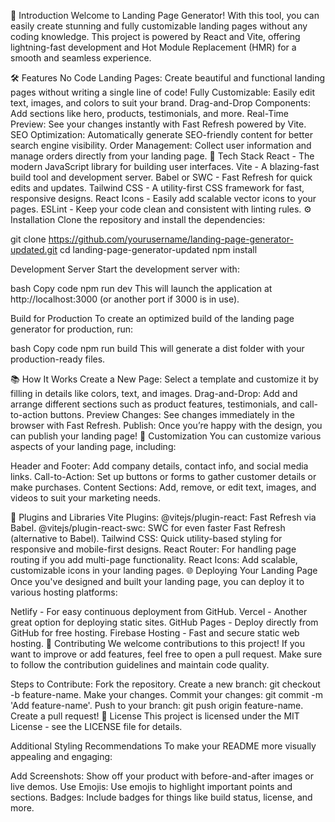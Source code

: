 🚀 Introduction
Welcome to Landing Page Generator! With this tool, you can easily create stunning and fully customizable landing pages without any coding knowledge. This project is powered by React and Vite, offering lightning-fast development and Hot Module Replacement (HMR) for a smooth and seamless experience.

🛠️ Features
No Code Landing Pages: Create beautiful and functional landing pages without writing a single line of code!
Fully Customizable: Easily edit text, images, and colors to suit your brand.
Drag-and-Drop Components: Add sections like hero, products, testimonials, and more.
Real-Time Preview: See your changes instantly with Fast Refresh powered by Vite.
SEO Optimization: Automatically generate SEO-friendly content for better search engine visibility.
Order Management: Collect user information and manage orders directly from your landing page.
🔧 Tech Stack
React - The modern JavaScript library for building user interfaces.
Vite - A blazing-fast build tool and development server.
Babel or SWC - Fast Refresh for quick edits and updates.
Tailwind CSS - A utility-first CSS framework for fast, responsive designs.
React Icons - Easily add scalable vector icons to your pages.
ESLint - Keep your code clean and consistent with linting rules.
⚙️ Installation
Clone the repository and install the dependencies:

git clone https://github.com/yourusername/landing-page-generator-updated.git
cd landing-page-generator-updated
npm install

Development Server
Start the development server with:

bash
Copy code
npm run dev
This will launch the application at http://localhost:3000 (or another port if 3000 is in use).


Build for Production
To create an optimized build of the landing page generator for production, run:

bash
Copy code
npm run build
This will generate a dist folder with your production-ready files.

📚 How It Works
Create a New Page: Select a template and customize it by filling in details like colors, text, and images.
Drag-and-Drop: Add and arrange different sections such as product features, testimonials, and call-to-action buttons.
Preview Changes: See changes immediately in the browser with Fast Refresh.
Publish: Once you’re happy with the design, you can publish your landing page!
🎨 Customization
You can customize various aspects of your landing page, including:

Header and Footer: Add company details, contact info, and social media links.
Call-to-Action: Set up buttons or forms to gather customer details or make purchases.
Content Sections: Add, remove, or edit text, images, and videos to suit your marketing needs.

🔌 Plugins and Libraries
Vite Plugins:
@vitejs/plugin-react: Fast Refresh via Babel.
@vitejs/plugin-react-swc: SWC for even faster Fast Refresh (alternative to Babel).
Tailwind CSS: Quick utility-based styling for responsive and mobile-first designs.
React Router: For handling page routing if you add multi-page functionality.
React Icons: Add scalable, customizable icons in your landing pages.
🌐 Deploying Your Landing Page
Once you've designed and built your landing page, you can deploy it to various hosting platforms:

Netlify - For easy continuous deployment from GitHub.
Vercel - Another great option for deploying static sites.
GitHub Pages - Deploy directly from GitHub for free hosting.
Firebase Hosting - Fast and secure static web hosting.
🤖 Contributing
We welcome contributions to this project! If you want to improve or add features, feel free to open a pull request. Make sure to follow the contribution guidelines and maintain code quality.

Steps to Contribute:
Fork the repository.
Create a new branch: git checkout -b feature-name.
Make your changes.
Commit your changes: git commit -m 'Add feature-name'.
Push to your branch: git push origin feature-name.
Create a pull request!
📄 License
This project is licensed under the MIT License - see the LICENSE file for details.

Additional Styling Recommendations
To make your README more visually appealing and engaging:

Add Screenshots: Show off your product with before-and-after images or live demos.
Use Emojis: Use emojis to highlight important points and sections.
Badges: Include badges for things like build status, license, and more.
